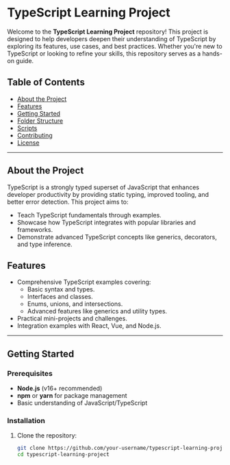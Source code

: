 # TypeScript Learning Project

Welcome to the **TypeScript Learning Project** repository! This project is designed to help developers deepen their understanding of TypeScript by exploring its features, use cases, and best practices. Whether you're new to TypeScript or looking to refine your skills, this repository serves as a hands-on guide.

## Table of Contents

- [About the Project](#about-the-project)
- [Features](#features)
- [Getting Started](#getting-started)
- [Folder Structure](#folder-structure)
- [Scripts](#scripts)
- [Contributing](#contributing)
- [License](#license)

---

## About the Project

TypeScript is a strongly typed superset of JavaScript that enhances developer productivity by providing static typing, improved tooling, and better error detection. This project aims to:
- Teach TypeScript fundamentals through examples.
- Showcase how TypeScript integrates with popular libraries and frameworks.
- Demonstrate advanced TypeScript concepts like generics, decorators, and type inference.

## Features

- Comprehensive TypeScript examples covering:
  - Basic syntax and types.
  - Interfaces and classes.
  - Enums, unions, and intersections.
  - Advanced features like generics and utility types.
- Practical mini-projects and challenges.
- Integration examples with React, Vue, and Node.js.

---

## Getting Started

### Prerequisites
- **Node.js** (v16+ recommended)
- **npm** or **yarn** for package management
- Basic understanding of JavaScript/TypeScript

### Installation
1. Clone the repository:
   ```bash
   git clone https://github.com/your-username/typescript-learning-project.git
   cd typescript-learning-project
